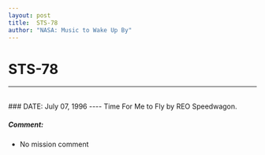 ```yaml
---
layout: post
title:  STS-78
author: "NASA: Music to Wake Up By"
---
```


# STS-78
----
<br/>
### DATE: July 07, 1996
----
Time For Me to Fly by REO Speedwagon.

##### Comment:
* No mission comment

